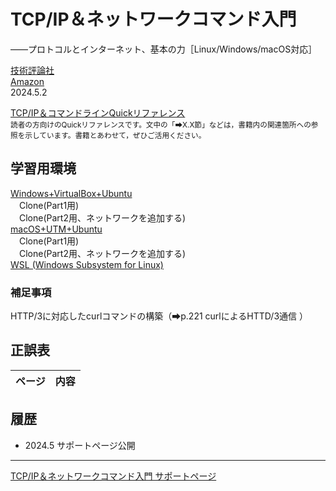 # TCP/IP＆ネットワークコマンド入門
——プロトコルとインターネット、基本の力［Linux/Windows/macOS対応］

[技術評論社](https://gihyo.jp/book/2024/978-4-297-14132-5/)<br/>
[Amazon](https://www.amazon.co.jp/dp/4297141329/)  
2024.5.2

 [TCP/IP＆コマンドラインQuickリファレンス](https://gihyo.jp/assets/files/book/2024/978-4-297-14132-5/download/TCPIP%EF%BC%86%E3%82%B3%E3%83%9E%E3%83%B3%E3%83%89%E3%83%A9%E3%82%A4%E3%83%B3Quick%E3%83%AA%E3%83%95%E3%82%A1%E3%83%AC%E3%83%B3%E3%82%B9.pdf)<br/>
<small>読者の方向けのQuickリファレンスです。文中の「➡X.X節」などは，書籍内の関連箇所への参照を示しています。書籍とあわせて，ぜひご活用ください。</small>

## 学習用環境

[Windows+VirtualBox+Ubuntu](howto/install-virtualbox.md)<br/><!--
　[Clone(Part1用、仮想マシンを追加して通信を試す)](howto/clone1-virtualbox.md)<br/>
　[Clone(Part2用、ネットワークを追加する)](howto/clone2-virtualbox.md)<br/>-->
　Clone(Part1用) <br/>
　Clone(Part2用、ネットワークを追加する) <br/>
[macOS+UTM+Ubuntu](howto/install-utm.md)<br/><!--
　[Clone(Part1用、仮想マシンを追加して通信を試す)](howto/clone1-utm.md)<br/>
　[Clone(Part2用、ネットワークを追加する)](howto/clone2-utm.md)<br/>-->
　Clone(Part1用)<br/>
　Clone(Part2用、ネットワークを追加する)<br/>
[WSL (Windows Subsystem for Linux)](howto/install-wsl.md)<br/>

### 補足事項

HTTP/3に対応したcurlコマンドの構築（➡p.221 curlによるHTTD/3通信 ）

## 正誤表

|ページ|内容|
|-|-|

## 履歴

- 2024.5 サポートページ公開

----
[TCP/IP＆ネットワークコマンド入門 サポートページ](https://nisim-m.github.io/tcpipcmdbook/)
